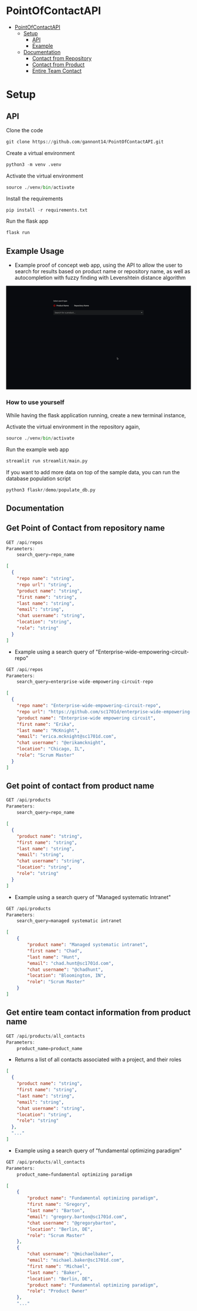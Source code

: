 # PointOfContactAPI

- [PointOfContactAPI](#PointOfContactAPI)
    - [Setup](#Setup)
        - [API](#API)
        - [Example](#example-usage)
    - [Documentation](#Documentation)
        - [Contact from Repository](#get-point-of-contact-from-repository-name)
        - [Contact from Product](#get-point-of-contact-from-product-name)
        - [Entire Team Contact](#get-entire-team-contact-information-from-product-name)




# Setup

## API
Clone the code
```python
git clone https://github.com/gannont14/PointOfContactAPI.git
```

Create a virtual environment 
```python
python3 -m venv .venv
```

Activate the virtual environment 
```python 
source ./venv/bin/activate
```

Install the requirements 
```python
pip install -r requirements.txt
```

Run the flask app
```python
flask run
```

## Example Usage
- Example proof of concept web app, using the API to allow the user to search for results based on product name or repository name, as well as autocompletion with fuzzy finding with Levenshtein distance algorithm

![Example](./assets/exampleGif.gif)
### How to use yourself

While having the flask application running, create a new terminal instance,

Activate the virtual environment in the repository again,
```python 
source ./venv/bin/activate
```

Run the example web app
```python 
streamlit run streamlit/main.py
```

If you want to add more data on top of the sample data, you can run the database population script
```python 
python3 flaskr/demo/populate_db.py
```



## Documentation

## Get Point of Contact from repository name
```rs
GET /api/repos
Parameters:
    search_query=repo_name
```

```json
[
  {
    "repo name": "string",
    "repo url": "string",
    "product name": "string",
    "first name": "string",
    "last name": "string",
    "email": "string",
    "chat username": "string",
    "location": "string",
    "role": "string"
  }
]
```

-  Example using a search query of "Enterprise-wide-empowering-circuit-repo" 

```rs
GET /api/repos
Parameters:
    search_query=enterprise-wide-empowering-circuit-repo
```

```json
[
  {
    "repo name": "Enterprise-wide-empowering-circuit-repo",
    "repo url": "https://github.com/sc1701d/enterprise-wide-empowering-circuit-repo",
    "product name": "Enterprise-wide empowering circuit",
    "first name": "Erika",
    "last name": "McKnight",
    "email": "erica.mcknight@sc1701d.com",
    "chat username": "@erikamcknight",
    "location": "Chicago, IL",
    "role": "Scrum Master"
  }
]
```


## Get point of contact from product name
```rs
GET /api/products
Parameters:
    search_query=repo_name
```

```json
[
  {
    "product name": "string",
    "first name": "string",
    "last name": "string",
    "email": "string",
    "chat username": "string",
    "location": "string",
    "role": "string"
  }
]
```

-  Example using a search query of "Managed systematic Intranet" 

```rs
GET /api/products
Parameters:
    search_query=managed systematic intranet
```

```json
[
    {
        "product name": "Managed systematic intranet",
        "first name": "Chad",
        "last name": "Hunt",
        "email": "chad.hunt@sc1701d.com",
        "chat username": "@chadhunt",
        "location": "Bloomington, IN",
        "role": "Scrum Master"
    }
]
```

## Get entire team contact information from product name

```rs
GET /api/products/all_contacts
Parameters:
    product_name=product_name
```

-   Returns a list of all contacts associated with a project, and their roles

```json
[
  {
    "product name": "string",
    "first name": "string",
    "last name": "string",
    "email": "string",
    "chat username": "string",
    "location": "string",
    "role": "string"
  },
  "..."
]
```

-  Example using a search query of "fundamental optimizing paradigm" 

```rs
GET /api/products/all_contacts
Parameters:
    product_name=fundamental optimizing paradigm
```

```json
[
    {
        "product name": "Fundamental optimizing paradigm",
        "first name": "Gregory",
        "last name": "Barton",
        "email": "gregory.barton@sc1701d.com",
        "chat username": "@gregorybarton",
        "location": "Berlin, DE",
        "role": "Scrum Master"
    },
    {
        "chat username": "@michaelbaker",
        "email": "michael.baker@sc1701d.com",
        "first name": "Michael",
        "last name": "Baker",
        "location": "Berlin, DE",
        "product name": "Fundamental optimizing paradigm",
        "role": "Product Owner"
    },
    "..."
```